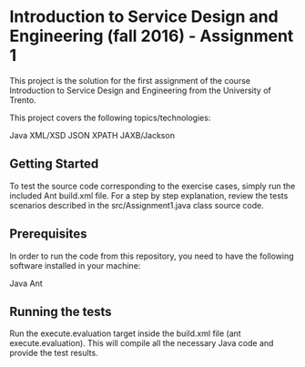 # Introduction to Service Design and Engineering (fall 2016) - Assignment 1

This project is the solution for the first assignment of the course Introduction to Service Design 
and Engineering from the University of Trento.

This project covers the following topics/technologies:

Java
XML/XSD
JSON
XPATH
JAXB/Jackson

## Getting Started

To test the source code corresponding to the exercise cases, simply run the included Ant build.xml file. 
For a step by step explanation, review the tests scenarios described in the src/Assignment1.java class source code.

## Prerequisites

In order to run the code from this repository, you need to have the following software installed in your machine:

Java
Ant

## Running the tests

Run the execute.evaluation target inside the build.xml file (ant execute.evaluation). 
This will compile all the necessary Java code and provide the test results.

